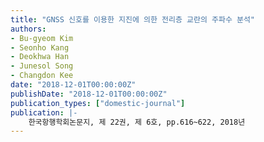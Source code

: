 ```yaml
---
title: "GNSS 신호를 이용한 지진에 의한 전리층 교란의 주파수 분석"
authors:
- Bu-gyeom Kim
- Seonho Kang
- Deokhwa Han
- Junesol Song
- Changdon Kee
date: "2018-12-01T00:00:00Z"
publishDate: "2018-12-01T00:00:00Z"
publication_types: ["domestic-journal"]
publication: |-
    한국항행학회논문지, 제 22권, 제 6호, pp.616~622, 2018년
---
```

